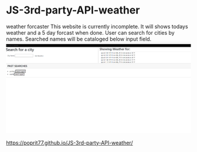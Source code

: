 # JS-3rd-party-API-weather
weather forcaster
This website is currently incomplete. It will shows todays weather and a 5 day forcast when done. User can search for cities by names. Searched names will be cataloged below input field. 
![.](./Assests/Screenshot%202022-11-29%20224517.png)


https://poprit77.github.io/JS-3rd-party-API-weather/